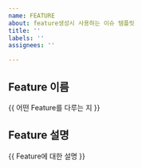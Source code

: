 ```yaml
---
name: FEATURE
about: feature생성시 사용하는 이슈 템플릿
title: ''
labels: ''
assignees: ''

---
```


## Feature 이름
{{ 어떤 Feature를 다루는 지 }}

## Feature 설명
{{ Feature에 대한 설명 }}
